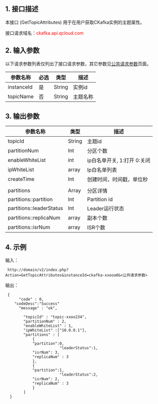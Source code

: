 ## 1. 接口描述

本接口 (GetTopicAttributes) 用于在用户获取CKafka实例的主题属性。

接口请求域名：<font style="color:red">ckafka.api.qcloud.com</font>

## 2. 输入参数

以下请求参数列表仅列出了接口请求参数，其它参数见[公共请求参数](http://tcecqpoc.fsphere.cn/doc/api/431/5883)页面。

| 参数名称 | 必选 | 类型 | 描述 |
| --- | --- | --- | --- |
| instanceId | 是 | String | 实例id |
| topicName | 否 | String | 主题名称  |

## 3. 输出参数

| 参数名称 | 类型 | 描述 |
| --- | --- | --- |
| topicId | String | 主题id |
| partitionNum | Int | 分区个数 |
| enableWhiteList | int | ip白名单开关, 1:打开  0:关闭 |
| ipWhiteList | array | Ip白名单列表 |
| createTime | Int | 创建时间，时间戳，单位秒 |
|   |   |   |
| partitions | Array | 分区详情 |
| partitions::partition | Int | Partition id |
| partitions::leaderStatus | Int | Leader运行状态 |
| partitions::replicaNum | array | 副本个数 |
| partitions::isrNum | array | ISR个数 |

## 4. 示例

输入：

```
 http://domain/v2/index.php?Action=GetTopicAttributes&instanceId=ckafka-xxooa0&<公共请求参数>
```

输出：

```
 {
      "code" : 0,
	"codeDesc":"Success"
      "message" : "ok",
		
		"topicId" : "topic-xxoo234",
		"partitionNum" : 2,
		"enableWhiteList" : 1,
		"ipWhiteList" :["10.0.0.1"],
		"partitions" : [
			{
			"partition":0,
                		"leaderStatus":1,
			"isrNum": 3,
			"replicaNum" : 3
			},
			{
			"partition":1,
                		"leaderStatus":2,
			"isrNum": 2,
			"replicaNum" : 3
			}
		]
  }
```






